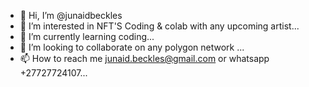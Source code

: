 - 👋 Hi, I’m @junaidbeckles
- 👀 I’m interested in NFT'S Coding & colab with any upcoming artist...
- 🌱 I’m currently learning coding...
- 💞️ I’m looking to collaborate on any polygon network ...
- 📫 How to reach me  junaid.beckles@gmail.com or whatsapp +27727724107...

<!---
junaidbeckles/junaidbeckles is a ✨ special ✨ repository because its `README.md` (this file) appears on your GitHub profile.
You can click the Preview link to take a look at your changes.
--->
